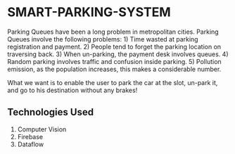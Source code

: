 # SMART-PARKING-SYSTEM

Parking Queues have been a long problem in metropolitan cities. Parking Queues involve the following problems: 1) Time wasted at parking registration and payment. 2) People tend to forget the parking location on traversing back. 3) When un-parking, the payment desk involves queues. 4) Random parking involves traffic and confusion inside parking. 5) Pollution emission, as the population increases, this makes a considerable number.

What we want is to enable the user to park the car at the slot, un-park it, and go to his destination without any brakes!

## Technologies Used
1. Computer Vision
2. Firebase
3. Dataflow

